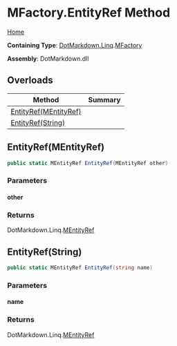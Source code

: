 # MFactory\.EntityRef Method

[Home](../../../../README.md)

**Containing Type**: [DotMarkdown.Linq](../../README.md)\.[MFactory](../README.md)

**Assembly**: DotMarkdown\.dll

## Overloads

| Method | Summary |
| ------ | ------- |
| [EntityRef(MEntityRef)](#DotMarkdown_Linq_MFactory_EntityRef_DotMarkdown_Linq_MEntityRef_) | |
| [EntityRef(String)](#DotMarkdown_Linq_MFactory_EntityRef_System_String_) | |

## EntityRef\(MEntityRef\)<a name="DotMarkdown_Linq_MFactory_EntityRef_DotMarkdown_Linq_MEntityRef_"></a>

```csharp
public static MEntityRef EntityRef(MEntityRef other)
```

### Parameters

#### other

### Returns

DotMarkdown\.Linq\.[MEntityRef](../../MEntityRef/README.md)

## EntityRef\(String\)<a name="DotMarkdown_Linq_MFactory_EntityRef_System_String_"></a>

```csharp
public static MEntityRef EntityRef(string name)
```

### Parameters

#### name

### Returns

DotMarkdown\.Linq\.[MEntityRef](../../MEntityRef/README.md)

